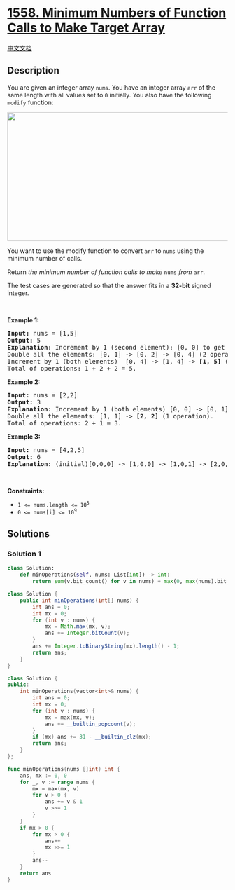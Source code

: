 # [1558. Minimum Numbers of Function Calls to Make Target Array](https://leetcode.com/problems/minimum-numbers-of-function-calls-to-make-target-array)

[中文文档](/solution/1500-1599/1558.Minimum%20Numbers%20of%20Function%20Calls%20to%20Make%20Target%20Array/README.md)

## Description

<p>You are given an integer array <code>nums</code>. You have an integer array <code>arr</code> of the same length with all values set to <code>0</code> initially. You also have the following <code>modify</code> function:</p>
<img alt="" src="https://fastly.jsdelivr.net/gh/doocs/leetcode@main/solution/1500-1599/1558.Minimum%20Numbers%20of%20Function%20Calls%20to%20Make%20Target%20Array/images/sample_2_1887.png" style="width: 573px; height: 294px;" />
<p>You want to use the modify function to convert <code>arr</code> to <code>nums</code> using the minimum number of calls.</p>

<p>Return <em>the minimum number of function calls to make </em><code>nums</code><em> from </em><code>arr</code>.</p>

<p>The test cases are generated so that the answer fits in a <strong>32-bit</strong> signed integer.</p>

<p>&nbsp;</p>
<p><strong class="example">Example 1:</strong></p>

<pre>
<strong>Input:</strong> nums = [1,5]
<strong>Output:</strong> 5
<strong>Explanation:</strong> Increment by 1 (second element): [0, 0] to get [0, 1] (1 operation).
Double all the elements: [0, 1] -&gt; [0, 2] -&gt; [0, 4] (2 operations).
Increment by 1 (both elements)  [0, 4] -&gt; [1, 4] -&gt; <strong>[1, 5]</strong> (2 operations).
Total of operations: 1 + 2 + 2 = 5.
</pre>

<p><strong class="example">Example 2:</strong></p>

<pre>
<strong>Input:</strong> nums = [2,2]
<strong>Output:</strong> 3
<strong>Explanation:</strong> Increment by 1 (both elements) [0, 0] -&gt; [0, 1] -&gt; [1, 1] (2 operations).
Double all the elements: [1, 1] -&gt; <strong>[2, 2]</strong> (1 operation).
Total of operations: 2 + 1 = 3.
</pre>

<p><strong class="example">Example 3:</strong></p>

<pre>
<strong>Input:</strong> nums = [4,2,5]
<strong>Output:</strong> 6
<strong>Explanation:</strong> (initial)[0,0,0] -&gt; [1,0,0] -&gt; [1,0,1] -&gt; [2,0,2] -&gt; [2,1,2] -&gt; [4,2,4] -&gt; <strong>[4,2,5]</strong>(nums).
</pre>

<p>&nbsp;</p>
<p><strong>Constraints:</strong></p>

<ul>
	<li><code>1 &lt;= nums.length &lt;= 10<sup>5</sup></code></li>
	<li><code>0 &lt;= nums[i] &lt;= 10<sup>9</sup></code></li>
</ul>

## Solutions

### Solution 1

<!-- tabs:start -->

```python
class Solution:
    def minOperations(self, nums: List[int]) -> int:
        return sum(v.bit_count() for v in nums) + max(0, max(nums).bit_length() - 1)
```

```java
class Solution {
    public int minOperations(int[] nums) {
        int ans = 0;
        int mx = 0;
        for (int v : nums) {
            mx = Math.max(mx, v);
            ans += Integer.bitCount(v);
        }
        ans += Integer.toBinaryString(mx).length() - 1;
        return ans;
    }
}
```

```cpp
class Solution {
public:
    int minOperations(vector<int>& nums) {
        int ans = 0;
        int mx = 0;
        for (int v : nums) {
            mx = max(mx, v);
            ans += __builtin_popcount(v);
        }
        if (mx) ans += 31 - __builtin_clz(mx);
        return ans;
    }
};
```

```go
func minOperations(nums []int) int {
	ans, mx := 0, 0
	for _, v := range nums {
		mx = max(mx, v)
		for v > 0 {
			ans += v & 1
			v >>= 1
		}
	}
	if mx > 0 {
		for mx > 0 {
			ans++
			mx >>= 1
		}
		ans--
	}
	return ans
}
```

<!-- tabs:end -->

<!-- end -->
